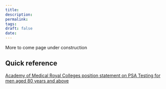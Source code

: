 ```yaml
---
title:
description: 
permalink: 
tags: 
draft: false
date:
---
```






More to come page under construction
## Quick reference

[Academy of Medical Royal Colleges position statement on PSA Testing for men aged 80 years and above](https://ebi.aomrc.org.uk/interventions/psa-testing-for-men-aged-80-years-and-above/)
